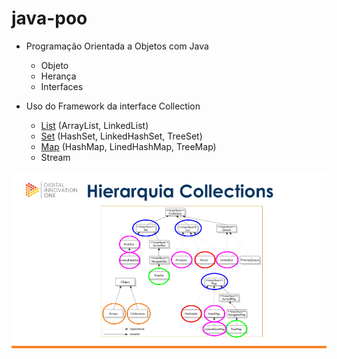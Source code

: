 # java-poo

- Programação Orientada a Objetos com Java
	- Objeto
	- Herança
	- Interfaces

- Uso do Framework da interface Collection
	- [List](./assets/2-list.png) (ArrayList, LinkedList)
	- [Set](./assets/3-set.png) (HashSet, LinkedHashSet, TreeSet)
	- [Map](./assets/4-map.png) (HashMap, LinedHashMap, TreeMap)
	- Stream

![Visão Geral](./assets/1-visao-geral-collections.png)
